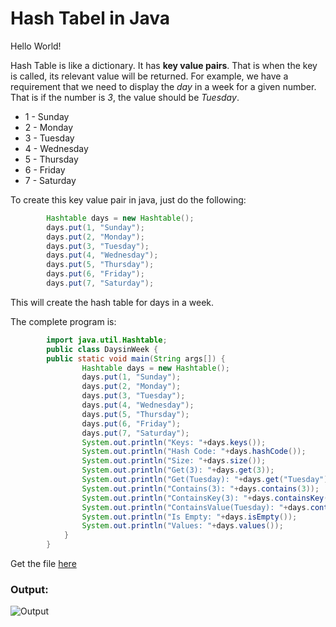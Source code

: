 # Hash Tabel in Java

Hello World!

Hash Table is like a dictionary. It has **key value pairs**. That is when the key is called, its relevant value will be returned. For example, we have a requirement that we need to display the *day* in a week for a given number. That is if the number is *3*, the value should be *Tuesday*.

- 1 - Sunday
- 2 - Monday
- 3 - Tuesday
- 4 - Wednesday
- 5 - Thursday
- 6 - Friday
- 7 - Saturday

To create this key value pair in java, just do the following:

```java
		Hashtable days = new Hashtable();
		days.put(1, "Sunday");
		days.put(2, "Monday");
		days.put(3, "Tuesday");
		days.put(4, "Wednesday");
		days.put(5, "Thursday");
		days.put(6, "Friday");
		days.put(7, "Saturday");

```

This will create the hash table for days in a week.

The complete program is:

```java
		import java.util.Hashtable;
		public class DaysinWeek {
		public static void main(String args[]) {
				Hashtable days = new Hashtable();
				days.put(1, "Sunday");
				days.put(2, "Monday");
				days.put(3, "Tuesday");
				days.put(4, "Wednesday");
				days.put(5, "Thursday");
				days.put(6, "Friday");
				days.put(7, "Saturday");
				System.out.println("Keys: "+days.keys());
				System.out.println("Hash Code: "+days.hashCode());
				System.out.println("Size: "+days.size());
				System.out.println("Get(3): "+days.get(3));
				System.out.println("Get(Tuesday): "+days.get("Tuesday"));
				System.out.println("Contains(3): "+days.contains(3));
				System.out.println("ContainsKey(3): "+days.containsKey(3));
				System.out.println("ContainsValue(Tuesday): "+days.containsValue("Tuesday"));
				System.out.println("Is Empty: "+days.isEmpty());
				System.out.println("Values: "+days.values());
			}
		}
```

Get the file [here](https://github.com/sriram23/Data-Structures-and-Algorithms./blob/master/Algorithm_Solutions/DaysinWeek.java)

### Output:

![Output](https://github.com/sriram23/Data-Structures-and-Algorithms./blob/master/Algorithm_Solutions/Image/Screenshot%20from%202018-10-07%2008-45-15.png)
